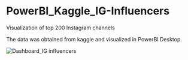 # PowerBI_Kaggle_IG-Influencers
Visualization of top 200 Instagram channels

The data was obtained from kaggle and visualized in PowerBI Desktop.

![Dashboard_IG influencers](https://user-images.githubusercontent.com/114509328/198075431-0c8c4382-3ea8-49e3-9cff-b6611a7d08ea.jpg)

